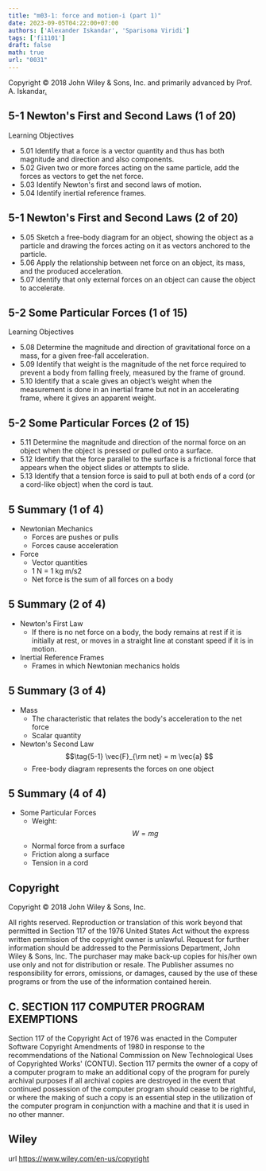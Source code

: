 ```yaml
---
title: "m03-1: force and motion-i (part 1)"
date: 2023-09-05T04:22:00+07:00
authors: ['Alexander Iskandar', 'Sparisoma Viridi']
tags: ['fi1101']
draft: false
math: true
url: "0031"
---
```

Copyright © 2018 John Wiley & Sons, Inc. and primarily advanced by Prof. A. Iskandar[.](https://cdn-edunex.itb.ac.id/52940-Elementary-Physics-IA/190862-Gaya-dan-gerak-I/1693832811431_Handout-FI1101-Module_03-1---ch05a.pdf)


## 5-1 Newton's First and Second Laws (1 of 20)
Learning Objectives
+ 5.01 Identify that a force is a vector quantity and thus has both magnitude and direction and also components.
+  5.02 Given two or more forces acting on the same particle, add the forces as vectors to get the net force.
+ 5.03 Identify Newton's first and second laws of motion.
+ 5.04 Identify inertial reference frames.


## 5-1 Newton's First and Second Laws (2 of 20)
+  5.05 Sketch a free-body diagram for an object, showing the object as a particle and drawing the forces acting on it as vectors anchored to the particle.
+ 5.06 Apply the relationship between net force on an object, its mass, and the produced acceleration.
+ 5.07 Identify that only external forces on an object can cause the object to accelerate.


## 5-2 Some Particular Forces (1 of 15)
Learning Objectives
+ 5.08 Determine the magnitude and direction of gravitational force on a mass, for a given free-fall acceleration.
+ 5.09 Identify that weight is the magnitude of the net force required to prevent a body from falling freely, measured by the frame of ground.
+ 5.10 Identify that a scale gives an object’s weight when the measurement is done in an inertial frame but not in an accelerating frame, where it gives an apparent weight.


## 5-2 Some Particular Forces (2 of 15)
+ 5.11 Determine the magnitude and direction of the normal force on an object when the object is pressed or pulled onto a surface.
+ 5.12 Identify that the force parallel to the surface is a frictional force that appears when the object slides or attempts to slide.
+ 5.13 Identify that a tension force is said to pull at both ends of a cord (or a cord-like object) when the cord is taut.


## 5 Summary (1 of 4)
+ Newtonian Mechanics
  - Forces are pushes or pulls
  - Forces cause acceleration
+ Force
  - Vector quantities
  - 1 N =  1 kg m/s2
  - Net force is the sum of all forces on a body


## 5 Summary (2 of 4)
+ Newton's First Law
  - If there is no net force on a body, the body remains at rest if it is initially at rest, or moves in a straight line at constant speed if it is in motion.
+ Inertial Reference Frames
  - Frames in which Newtonian mechanics holds

## 5 Summary (3 of 4)
+ Mass
  - The characteristic that relates the body's acceleration to the net force
  - Scalar quantity
+ Newton's Second Law
  $$\tag{5-1}
  \vec{F}_{\rm net} = m \vec{a}
  $$
  - Free-body diagram represents the forces on one object


## 5 Summary (4 of 4)
+ Some Particular Forces
  - Weight:
  $$\tag{5-12}
  W =  mg
  $$
  - Normal force from a surface
  - Friction along a surface
  - Tension in a cord


## Copyright
Copyright © 2018 John Wiley & Sons, Inc.

All rights reserved. Reproduction or translation of this work beyond that permitted in Section 117 of the 1976 United States Act without the express written permission of the copyright owner is unlawful. Request for further information should be addressed to the Permissions Department, John Wiley & Sons, Inc. The purchaser may make back-up copies for his/her own use only and not for distribution or resale. The Publisher assumes no responsibility for errors, omissions, or damages, caused by the use of these programs or from the use of the information contained herein.


## C. SECTION 117 COMPUTER PROGRAM EXEMPTIONS
Section 117 of the Copyright Act of 1976 was enacted in the Computer Software Copyright Amendments of 1980 in response to the recommendations of the National Commission on New Technological Uses of Copyrighted Works' (CONTU). Section 117 permits the owner of a copy of a computer program to make an additional copy of the program for purely archival purposes if all archival copies are destroyed in the event that continued possession of the computer program should cease to be rightful, or where the making of such a copy is an essential step in the utilization of the computer program in conjunction with a machine and that it is used in no other manner.


## Wiley
url https://www.wiley.com/en-us/copyright